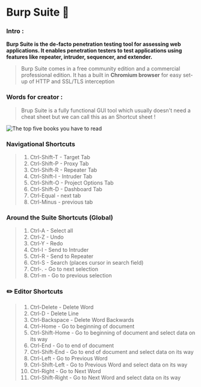 # Burp Suite 🥴

### Intro :

**Burp Suite is the de-facto penetration testing tool for assessing web applications. It enables penetration testers to test applications using features like repeater, intruder, sequencer, and extender.**

> Burp Suite comes in a free community edition and a commercial professional edition. It has a built in **Chromium browser** for easy set-up of HTTP and SSL/TLS interception

### Words for creator :

> Brup Suite is a fully functional GUI tool which usually doesn't need a cheat sheet but we can call this as an Shortcut sheet !

![The top five books you have to read](https://media4.giphy.com/media/l41JQc32hQfo6OyRi/giphy.gif)

### Navigational Shortcuts

>  1. Ctrl-Shift-T - Target Tab  
>  2. Ctrl-Shift-P - Proxy Tab  
>  3. Ctrl-Shift-R - Repeater Tab  
>  4. Ctrl-Shift-I - Intruder Tab  
>  5. Ctrl-Shift-O - Project Options Tab  
>  6. Ctrl-Shift-D - Dashboard Tab  
>  7. Ctrl-Equal - next tab 
>  8. Ctrl-Minus - previous tab

### Around the Suite Shortcuts (Global)

> 1. Ctrl-A - Select all 
> 2. Ctrl-Z - Undo 
> 3. Ctrl-Y - Redo
> 4. Ctrl-I - Send to Intruder 
> 5. Ctrl-R - Send to Repeater 
> 6. Ctrl-S - Search (places cursor in search field) 
> 7. Ctrl-. - Go to next selection 
> 8. Ctrl-m - Go to previous selection

### ✏️ Editor Shortcuts

> 1. Ctrl-Delete - Delete Word 
> 2. Ctrl-D - Delete Line 
> 3. Ctrl-Backspace - Delete Word Backwards 
> 4. Ctrl-Home - Go to beginning of document 
> 5. Ctrl-Shift-Home - Go to beginning of document and select data on its way 
> 6. Ctrl-End - Go to end of document 
> 7. Ctrl-Shift-End - Go to end of document and select data on its way 
> 8. Ctrl-Left - Go to Previous Word 
> 9. Ctrl-Shift-Left - Go to Previous Word and select data on its way 
> 10. Ctrl-Right - Go to Next Word 
> 11. Ctrl-Shift-Right - Go to Next Word and select data on its way


